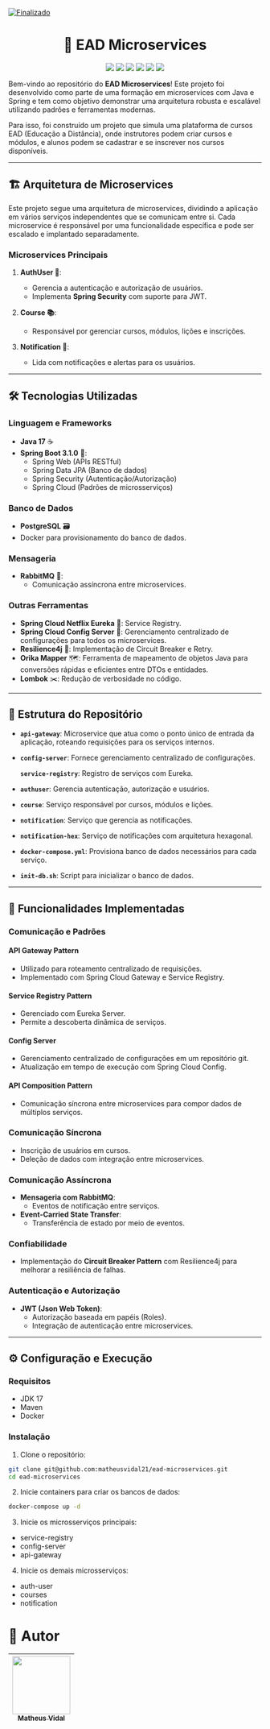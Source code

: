 [![Finalizado](https://img.shields.io/badge/Status-Conclu%C3%ADdo-brightgreen)](https://github.com/matheusvidal21/ead-microservices)

<h1 align="center">🚀 EAD Microservices</h1>

<p align='center'> 
    <img src="https://img.shields.io/badge/Spring_Boot-F2F4F9?style=for-the-badge&logo=spring-boot"/>
    <img src="https://img.shields.io/badge/java-%23ED8B00.svg?style=for-the-badge&logo=openjdk&logoColor=white"/>  
    <img src="https://img.shields.io/badge/JWT-F2F4F9?style=for-the-badge&logo=JSON%20web%20tokens&logoColor=black"/>
    <img src="https://img.shields.io/badge/docker-%230db7ed.svg?style=for-the-badge&logo=docker&logoColor=white"/>
    <img src="https://img.shields.io/badge/Rabbitmq-FF6600?style=for-the-badge&logo=rabbitmq&logoColor=white"/>
    <img src="https://img.shields.io/badge/postgres-%23316192.svg?style=for-the-badge&logo=postgresql&logoColor=white"/>
</p>    


Bem-vindo ao repositório do **EAD Microservices**! Este projeto foi desenvolvido como parte de uma formação em microservices com Java e Spring e tem como objetivo demonstrar uma arquitetura robusta e escalável utilizando padrões e ferramentas modernas. 

Para isso, foi construído um projeto que simula uma plataforma de cursos EAD (Educação a Distância), onde instrutores podem criar cursos e módulos, e alunos podem se cadastrar e se inscrever nos cursos disponíveis.

---

## 🏗️ Arquitetura de Microservices

Este projeto segue uma arquitetura de microservices, dividindo a aplicação em vários serviços independentes que se comunicam entre si. Cada microservice é responsável por uma funcionalidade específica e pode ser escalado e implantado separadamente.

### **Microservices Principais**

1. **AuthUser 🔐**:
   - Gerencia a autenticação e autorização de usuários.
   - Implementa **Spring Security** com suporte para JWT.

2. **Course 📚**:
   - Responsável por gerenciar cursos, módulos, lições e inscrições.

3. **Notification 📣**:
   - Lida com notificações e alertas para os usuários.

---

## 🛠️ Tecnologias Utilizadas

### **Linguagem e Frameworks**
- **Java 17** ☕
- **Spring Boot 3.1.0** 🌱:
  - Spring Web (APIs RESTful)
  - Spring Data JPA (Banco de dados)
  - Spring Security (Autenticação/Autorização)
  - Spring Cloud (Padrões de microsserviços)

### **Banco de Dados**
- **PostgreSQL** 🗃️
- Docker para provisionamento do banco de dados.

### **Mensageria**
- **RabbitMQ** 🐇:
  - Comunicação assíncrona entre microservices.

### **Outras Ferramentas**
- **Spring Cloud Netflix Eureka** 📡: Service Registry.
- **Spring Cloud Config Server** 📜: Gerenciamento centralizado de configurações para todos os microservices.
- **Resilience4j** 🔄: Implementação de Circuit Breaker e Retry.
- **Orika Mapper** 🗺️: Ferramenta de mapeamento de objetos Java para conversões rápidas e eficientes entre DTOs e entidades.
- **Lombok** ✂️: Redução de verbosidade no código.

---

## 📂 Estrutura do Repositório

- **`api-gateway`**: Microservice que atua como o ponto único de entrada da aplicação, roteando requisições para os serviços internos.
  
- **`config-server`**: Fornece gerenciamento centralizado de configurações.

   **`service-registry`**: Registro de serviços com Eureka.
  
- **`authuser`**: Gerencia autenticação, autorização e usuários.
  
- **`course`**: Serviço responsável por cursos, módulos e lições.
  
- **`notification`**: Serviço que gerencia as notificações.
  
- **`notification-hex`**: Serviço de notificações com arquitetura hexagonal.
  
- **`docker-compose.yml`**: Provisiona banco de dados necessários para cada serviço.
  
- **`init-db.sh`**: Script para inicializar o banco de dados.

---

## 🚦 Funcionalidades Implementadas

### **Comunicação e Padrões**

#### **API Gateway Pattern**
- Utilizado para roteamento centralizado de requisições.
- Implementado com Spring Cloud Gateway e Service Registry.

#### **Service Registry Pattern**
- Gerenciado com Eureka Server.
- Permite a descoberta dinâmica de serviços.

#### **Config Server**
- Gerenciamento centralizado de configurações em um repositório git.
- Atualização em tempo de execução com Spring Cloud Config.

#### **API Composition Pattern**
- Comunicação síncrona entre microservices para compor dados de múltiplos serviços.

### **Comunicação Síncrona**
- Inscrição de usuários em cursos.
- Deleção de dados com integração entre microservices.

### **Comunicação Assíncrona**
- **Mensageria com RabbitMQ**:
  - Eventos de notificação entre serviços.
- **Event-Carried State Transfer**:
  - Transferência de estado por meio de eventos.

### **Confiabilidade**
- Implementação do **Circuit Breaker Pattern** com Resilience4j para melhorar a resiliência de falhas.

### **Autenticação e Autorização**
- **JWT (Json Web Token)**:
  - Autorização baseada em papéis (Roles).
  - Integração de autenticação entre microservices.

---

## ⚙️ Configuração e Execução

### **Requisitos**
- JDK 17
- Maven
- Docker

### **Instalação**

1. Clone o repositório:
```bash
git clone git@github.com:matheusvidal21/ead-microservices.git
cd ead-microservices
```

2. Inicie containers para criar os bancos de dados:
```bash
docker-compose up -d
```

3. Inicie os microsserviços principais:
  - service-registry
  - config-server
  - api-gateway

4. Inicie os demais microsserviços:
  - auth-user
  - courses
  - notification

# 👥 Autor

| [<img src="https://avatars.githubusercontent.com/u/102569695?s=400&u=f20bbb53cc46ec2bae01f8d60a28492bfdccbdd5&v=4" width=115><br><sub>Matheus Vidal</sub>](https://github.com/matheusvidal21) |
| :---: |
